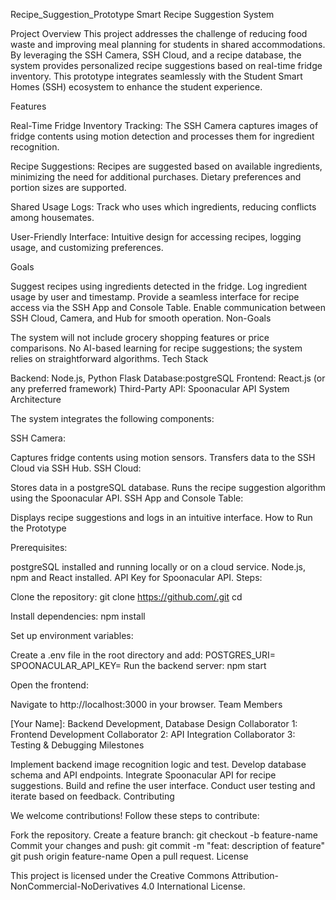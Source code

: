 Recipe_Suggestion_Prototype
Smart Recipe Suggestion System

Project Overview This project addresses the challenge of reducing food waste and improving meal planning for students in shared accommodations. By leveraging the SSH Camera, SSH Cloud, and a recipe database, the system provides personalized recipe suggestions based on real-time fridge inventory. This prototype integrates seamlessly with the Student Smart Homes (SSH) ecosystem to enhance the student experience.

Features

Real-Time Fridge Inventory Tracking: The SSH Camera captures images of fridge contents using motion detection and processes them for ingredient recognition.

Recipe Suggestions: Recipes are suggested based on available ingredients, minimizing the need for additional purchases. Dietary preferences and portion sizes are supported.

Shared Usage Logs: Track who uses which ingredients, reducing conflicts among housemates.

User-Friendly Interface: Intuitive design for accessing recipes, logging usage, and customizing preferences.

Goals

Suggest recipes using ingredients detected in the fridge.
Log ingredient usage by user and timestamp.
Provide a seamless interface for recipe access via the SSH App and Console Table.
Enable communication between SSH Cloud, Camera, and Hub for smooth operation.
Non-Goals

The system will not include grocery shopping features or price comparisons.
No AI-based learning for recipe suggestions; the system relies on straightforward algorithms.
Tech Stack

Backend: Node.js, Python Flask
Database:postgreSQL
Frontend: React.js (or any preferred framework)
Third-Party API: Spoonacular API
System Architecture

The system integrates the following components:

SSH Camera:

Captures fridge contents using motion sensors.
Transfers data to the SSH Cloud via SSH Hub.
SSH Cloud:

Stores data in a postgreSQL database.
Runs the recipe suggestion algorithm using the Spoonacular API.
SSH App and Console Table:

Displays recipe suggestions and logs in an intuitive interface.
How to Run the Prototype

Prerequisites:

postgreSQL installed and running locally or on a cloud service.
Node.js, npm and React installed.
API Key for Spoonacular API.
Steps:

Clone the repository: git clone https://github.com/.git cd

Install dependencies: npm install

Set up environment variables:

Create a .env file in the root directory and add: POSTGRES_URI= SPOONACULAR_API_KEY=
Run the backend server: npm start

Open the frontend:

Navigate to http://localhost:3000 in your browser.
Team Members

[Your Name]: Backend Development, Database Design
Collaborator 1: Frontend Development
Collaborator 2: API Integration
Collaborator 3: Testing & Debugging
Milestones

Implement backend image recognition logic and test.
Develop database schema and API endpoints.
Integrate Spoonacular API for recipe suggestions.
Build and refine the user interface.
Conduct user testing and iterate based on feedback.
Contributing

We welcome contributions! Follow these steps to contribute:

Fork the repository.
Create a feature branch: git checkout -b feature-name
Commit your changes and push: git commit -m "feat: description of feature" git push origin feature-name
Open a pull request.
License

This project is licensed under the Creative Commons Attribution-NonCommercial-NoDerivatives 4.0 International License.
